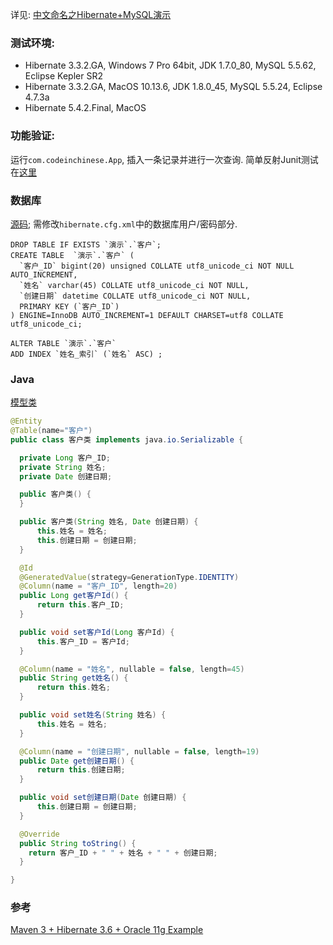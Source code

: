 详见: [中文命名之Hibernate+MySQL演示](https://zhuanlan.zhihu.com/p/63518209)

### 测试环境:
- Hibernate 3.3.2.GA, Windows 7 Pro 64bit, JDK 1.7.0_80, MySQL 5.5.62, Eclipse Kepler SR2
- Hibernate 3.3.2.GA, MacOS 10.13.6, JDK 1.8.0_45, MySQL 5.5.24, Eclipse 4.7.3a
- Hibernate 5.4.2.Final, MacOS

### 功能验证:
运行`com.codeinchinese.App`, 插入一条记录并进行一次查询.
简单反射Junit测试在[这里](src/test/java/com/codeinchinese/AppTest.java)

### 数据库
[源码](数据库/客户.sql); 需修改`hibernate.cfg.xml`中的数据库用户/密码部分.
```mysql
DROP TABLE IF EXISTS `演示`.`客户`;
CREATE TABLE  `演示`.`客户` (
  `客户_ID` bigint(20) unsigned COLLATE utf8_unicode_ci NOT NULL AUTO_INCREMENT,
  `姓名` varchar(45) COLLATE utf8_unicode_ci NOT NULL,
  `创建日期` datetime COLLATE utf8_unicode_ci NOT NULL,
  PRIMARY KEY (`客户_ID`)
) ENGINE=InnoDB AUTO_INCREMENT=1 DEFAULT CHARSET=utf8 COLLATE utf8_unicode_ci;

ALTER TABLE `演示`.`客户`
ADD INDEX `姓名_索引` (`姓名` ASC) ;
```

### Java
[模型类](src/main/java/com/codeinchinese/客户/模型/客户类.java)
```java
@Entity
@Table(name="客户")
public class 客户类 implements java.io.Serializable {

  private Long 客户_ID;
  private String 姓名;
  private Date 创建日期;

  public 客户类() {
  }

  public 客户类(String 姓名, Date 创建日期) {
      this.姓名 = 姓名;
      this.创建日期 = 创建日期;
  }

  @Id
  @GeneratedValue(strategy=GenerationType.IDENTITY)
  @Column(name = "客户_ID", length=20)
  public Long get客户Id() {
      return this.客户_ID;
  }

  public void set客户Id(Long 客户Id) {
      this.客户_ID = 客户Id;
  }

  @Column(name = "姓名", nullable = false, length=45)
  public String get姓名() {
      return this.姓名;
  }

  public void set姓名(String 姓名) {
      this.姓名 = 姓名;
  }

  @Column(name = "创建日期", nullable = false, length=19)
  public Date get创建日期() {
      return this.创建日期;
  }

  public void set创建日期(Date 创建日期) {
      this.创建日期 = 创建日期;
  }

  @Override
  public String toString() {
    return 客户_ID + " " + 姓名 + " " + 创建日期;
  }

}
```

### 参考

[Maven 3 + Hibernate 3.6 + Oracle 11g Example](https://www.mkyong.com/hibernate/maven-3-hibernate-3-6-oracle-11g-example-xml-mapping/)